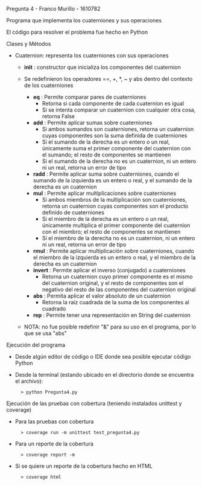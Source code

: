 Pregunta 4 - Franco Murillo - 1610782

Programa que implementa los cuaterniones y sus operaciones

El código para resolver el problema fue hecho en Python

Clases y Métodos
- Cuaternion: representa los cuaterniones con sus operaciones
    - __init__ : constructor que inicializa los componentes del cuaternion

    - Se redefinieron los operadores ==, +, *, ~ y abs dentro del contexto de los cuaterniones
        - __eq__ : Permite comparar pares de cuaterniones
            - Retorna si cada componente de cada cuaternion es igual
            - Si se intenta comparar un cuaternion con cualquier otra cosa, retorna False
        - __add__ : Permite aplicar sumas sobre cuaterniones 
            - Si ambos sumandos son cuaterniones, retorna un cuaternion cuyas componentes son la suma definida de cuaterniones
            - Si el sumando de la derecha es un entero o un real, únicamente suma el primer componente del cuaternion con el sumando; el resto de componentes se mantienen
            - Si el sumando de la derecha no es un cuaternion, ni un entero ni un real, retorna un error de tipo
        - __radd__ : Permite aplicar suma sobre cuaterniones, cuando el sumando de la izquierda es un entero o real, y el sumando de la derecha es un cuaternion
        - __mul__ : Permite aplicar multiplicaciones sobre cuaterniones 
            - Si ambos miembros de la multiplicación son cuaterniones, retorna un cuaternion cuyas componentes son el producto definido de cuaterniones
            - Si el miembro de la derecha es un entero o un real, únicamente multiplica el primer componente del cuaternion con el miembro; el resto de componentes se mantienen
            - Si el miembro de la derecha no es un cuaternion, ni un entero ni un real, retorna un error de tipo
        - __rmul__ : Permite aplicar multiplicación sobre cuaterniones, cuando el miembro de la izquierda es un entero o real, y el miembro de la derecha es un cuaternion
        - __invert__ : Permite aplicar el inverso (conjugado) a cuaterniones
            - Retorna un cuaternion cuyo primer componente es el mismo del cuaternion original, y el resto de componentes son el negativo del resto de las componentes del cuaternion original
        - __abs__ : Permita aplicar el valor absoluto de un cuaternion
            - Retorna la raíz cuadrada de la suma de los componentes al cuadrado
        - __rep__ : Permite tener una representación en String del cuaternion
       
    - NOTA: no fue posible redefinir "&" para su uso en el programa, por lo que se usa "abs"

Ejecución del programa
- Desde algún editor de código o IDE donde sea posible ejecutar código Python
- Desde la terminal (estando ubicado en el directorio donde se encuentra el archivo):
        
        > python Pregunta4.py

Ejecución de las pruebas con cobertura (teniendo instalados unittest y coverage)
- Para las pruebas con cobertura
      
        > coverage run -m unittest test_pregunta4.py

- Para un reporte de la cobertura
      
        > coverage report -m

- Si se quiere un reporte de la cobertura hecho en HTML
      
        > coverage html
        

